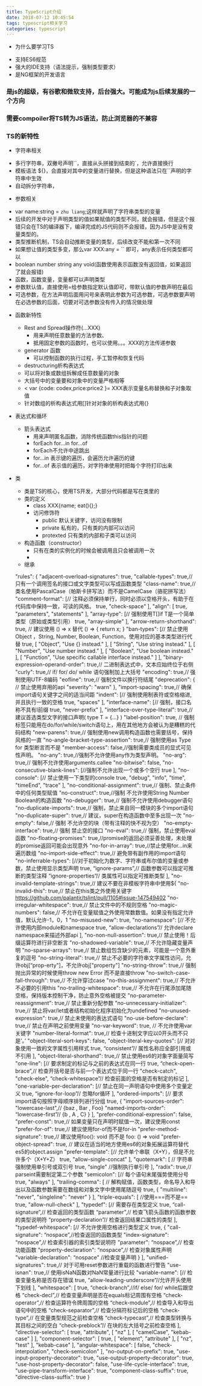 ```yaml
---
title: TypeScript介绍
date: 2018-07-12 10:45:54
tags: typescript相关学习
categories: typescript
---
```


- 为什么要学习TS
 * 支持ES6规范
 * 强大的IDE支持（语法提示，强制类型要求）
 * 是NG框架的开发语言
### 是js的超级，有谷歌和微软支持，后台强大。可能成为js后续发展的一个方向

### 需要compoiler将TS转为JS语法，防止浏览器的不兼容

### TS的新特性
<!--more-->

 - 字符串相关
  * 多行字符串，双撇号声明``，直接从头拼接到结束的`，允许直接换行
  * 模板语法 ${}，会直接对其中的变量进行替换，但是这种语法只在``声明的字符串中生效
  * 自动拆分字符串，
  
 - 参数相关
  * var name:string = `zhu liang`;这样就声明了字符串类型的变量
  * 后续的开发中对于声明类型的值如果赋值的类型不同，就会报错，但是这个报错只会在TS的编译器下，编译完成的JS代码则不会报错，因为JS中是没有变量类型的。
  * 类型推断机制，TS会自动推断变量的类型，后续改变不能和第一次不同
  * 如果想让值的类型多变，那么var XXX:any = `` 即可，any表示任何类型都可以
  * boolean number string any  void(函数使用表示函数没有返回值，如果返回了就会报错)
  * 函数，函数变量，变量都可以声明类型
  * 参数默认值，直接使用=给参数指定默认值即可，带默认值的参数声明在最后
  * 可选参数，在方法声明后面用问号来表明此参数为可选参数，可选参数要声明在必选参数的后面，切要对可选参数没有传入的情况做处理
  
 - 函数新特性
   - Rest and Spread操作符(...XXX)
     * 用来声明任意数量的方法参数、
     * 抵用固定参数的函数时，也可以使用。。。XXX的方法传递参数
   - generator 函数
     * 可以控制函数的执行过程，手工暂停和恢复代码
   - destructuring析构表达式
    * 可以将对象或数组拆解成任意数量的对象
    * 大括号中的变量要和对象中的变量严格相等
    * < var {code: codex,price:price2 }= XXX表示变量名称替换和子对象取值 
    * 针对数组的析构表达式用[]针对对象的析构表达式用{}
    
 - 表达式和循环
   - 箭头表达式
     * 用来声明匿名函数，消除传统函数this指针的问题
     * forEach for...in  for...of
     * forEach不允许中途跳出
     * for...in  表示键的遍历，会遍历允许遍历的键
     * for...of 表示值的遍历，对字符串使用时把每个字符打印出来
 - 类
   * 类是TS的核心，使用TS开发，大部分代码都是写在类里的
   - 类的定义
     * class XXX{name; eat(){};}
     - 访问修饰符 
       * public 默认关键字，访问没有限制
       * private 私有的，只有类的内部可以访问
       * protexted 只有类的内部和子类可以访问
   - 构造函数（constructor）
     * 只有在类的实例化的时候会被调用且只会被调用一次
     * 
   - 继承


   "rules": {
    "adjacent-overload-signatures": true,
    "callable-types": true,// 只有一个调用签名的接口或文字类型可以写成函数类型
    "class-name": true,// 类名使用PascalCase（帕斯卡拼写法）而不是CamelCase（骆驼拼写法）
    "comment-format": [// 注释必须保持单行，同时必须以空格开头，有助于在代码库中保持一致，可读的风格。
      true,
      "check-space"
    ],
    "align": [
      true,
      "parameters",
      "statements"
    ],
    "array-type": [// 强制使用T[]if T是一个简单类型（原始或类型引用）
      true,
      "array-simple"
    ],
    "arrow-return-shorthand": true, // 建议使用 () => x 替代 () => { return x; }
    "ban-types": [// 禁止使用Object ，String, Number, Boolean, Function，使用对应的基本类型进行代替
      true,
      [
        "Object",
        "Use {} instead."
      ],
      [
        "String",
        "Use string instead."
      ],
      [
        "Number",
        "Use number instead.”
      ],
      [
        "Boolean",
        "Use boolean instead."
      ],
      [
        "Function",
        "Use specific callable interface instead."
      ]
    ],
    "binary-expression-operand-order": true,// 二进制表达式中，文本应始终位于右侧
    "curly": true,// if/ for/ do/ while 语句强制加上大括号
    "encoding": true,// 强制使用UTF-8编码
    "eofline": true,// 强制文件以换行符结尾
    "deprecation": { // 禁止使用弃用的api
      "severity": "warn"
    },
    "import-spacing": true,// 确保import语句关键字之间的适当间距
    "indent": [// 强制使用制表符或空格缩进,并且执行一致的空格
      true,
      "spaces"
    ],
    "interface-name": [// 强制，接口名称不具有I前缀
      true,
      "never-prefix"
    ],
    "interface-over-type-literal": true,// 建议首选类型文字的接口声明( type T = {...} )
    "label-position": true, // 强制标签只能用在do/for/while/switch语句上，用在其他地方会被认为是糟糕的代码结构
    "new-parens": true,// 强制使用new调用构造函数也需要括号，保持风格的一直
    "no-angle-bracket-type-assertion": true,// 强制使用as Type for 类型断言而不是<Type>
    "member-access": false,//强制需要类成员的显式可见性声明。
    "no-any": true,//强制不允许使用any作为类型声明。
    "no-arg": true,// 强制不允许使用arguments.callee
    "no-bitwise": false,
    "no-consecutive-blank-lines": [//强制不允许出现一个或多个空行
      true
    ],
    "no-console": [// 禁止使用一下类型的console
      true,
      "debug",
      "info",
      "time",
      "timeEnd",
      "trace"
    ],
    "no-conditional-assignment": true,// 强制、禁止条件中的任何类型赋值
    "no-construct": true,//强制 不允许使用String Number Boolean的构造函数
    "no-debugger": true,// 强制不允许使用debugger语句
    "no-duplicate-imports": true,// 强制，禁止来自同一模块的多个import语句
    "no-duplicate-super": true,// 建议，super在构造函数中至多出现一次
    "no-empty": false,// 强制 不允许空的块（带有注释的快不视为空）
    "no-empty-interface": true,// 强制 禁止空的接口
    "no-eval": true,// 强制，禁止使用eval函数
    "no-floating-promises": true,//promise的返回必须妥善处理，未处理的promise返回可能会出现意外
    "no-for-in-array": true,//禁止使用for…in来遍历数组
    "no-import-side-effect": true,// 避免带有副作用的import语句
    "no-inferrable-types": [//对于初始化为数字、字符串或布尔值的变量或参数，禁止使用显示类型声明
      true,
      “ignore-params”,// 函数参数可以指定可推断的类型注释
      “ignore-properties”// 类属性可以指定可推断类型
    ],
    "no-invalid-template-strings": true,// 建议不要在非模板字符串中使用${
    "no-invalid-this": true,// 禁止在this类之外使用关键字 https://github.com/palantir/tslint/pull/1105#issue-147549402
    "no-irregular-whitespace": true,// 禁止文件中的不规则空格
    "no-magic-numbers": false,// 不允许在变量赋值之外使用常数数值。如果没有指定允许值，默认允许-1，0，1
    "no-misused-new": true,
    "no-namespace": [// 不允许使用内部module和namespace
      true,
      “allow-declarations”// 允许declare namespace来描述外部api
    ],
    "no-non-null-assertion": true,// 禁止使用！后缀运算符进行非空断言
    "no-shadowed-variable": true,// 不允许隐藏变量声明
    "no-sparse-arrays": true,// 禁止数组包含缺少的元素，可能是一个意外重复的逗号
    "no-string-literal": true,// 禁止不必要的字符串文字属性访问，允许obj[“prop-erty"]，不允许obj["property"]
    "no-string-throw": true,// 强制 抛出异常的时候使用throw new Error
而不是直接throw
    "no-switch-case-fall-through": true,// 不允许穿过case
    "no-this-assignment": true,// 不允许不必要的引用this
    "no-trailing-whitespace": true,// 不允许在行尾添加尾随空格，保持版本控制干净，防止意外空格被提交
    "no-parameter-reassignment": true,// 禁止重新分配参数
    "no-unnecessary-initializer": true,// 禁止将var/let或者结构初始化程序初始化为undefined
    "no-unused-expression": true,// 禁止未使用的表达式语句
    "no-use-before-declare": true,// 禁止在声明之前使用变量
    "no-var-keyword": true, // 不允许使用var关键字
    "number-literal-format": true,// 检查十进制文字应以0开头而不只是’。’
    "object-literal-sort-keys": false,
    "object-literal-key-quotes": [// 对对象使用一致的文字属性引用样式
      true,
      “consistent”// 属性名称应全部引用或不引用
    ],
    "object-literal-shorthand": true,// 禁止使用es6的对象字面量简写
    "one-line": [// 要求制定的标记与之前的表达式在同一行
      true,
      “check-open-brace”,// 检查开括号是否与前一个表达式位于同一行
      "check-catch",
      "check-else",
      “check-whitespace”// 检查前面的空格是否有制定的标记
    ],
    "one-variable-per-declaration": [// 禁止在同一声明语句中使用多个变量定义
      true,
      “ignore-for-loop”// 忽略for循环
    ],
    "ordered-imports": [// 要求import语句按照字母顺序排列进行分组
      true,
      {
        "import-sources-order": "lowercase-last",// {baz , Bar , Foo}
        "named-imports-order": “lowercase-first”// {b , A , C}
      }
    ],
    "prefer-conditional-expression": false,
    "prefer-const": true,// 如果变量只在声明时赋值一次，建议使用const
    "prefer-for-of": true,// 建议使用for-of而不是for-in
    "prefer-method-signature": true,// 建议使用foo(): void 而不是 foo: () => void
    "prefer-object-spread": true,  // 建议在适当的地方使用es6的对象拓展运算符替代es5的object.assign
    "prefer-template": [// 允许单个串联（X+Y），但是不允许多个（X+Y+Z）
      true,
      "allow-single-concat"
    ],
    "quotemark": [ // 字符串强制使用单引号或双引号
      true,
      “single" //强制执行单引号
    ],
    "radix": true,// parseint需要制定第二个参数
    "semicolon": [// 每个语句末尾强势使用分号
      true,
      "always"
    ],
    "trailing-comma": [ //  解构赋值，函数类型，命名导入和导出以及函数参数需要在数组和对象文字中使用尾随逗号
      true,
      {
        "multiline": "never",
        "singleline": "never"
      }
    ],
    "triple-equals": [ //使用===而不是==
      true,
      "allow-null-check"
    ],
    "typedef": [// 需要存在类型定义
      true,
      “call-signature”,// 检查返回的类型函数
      “parameter”,// 检查飞箭头函数的函数参数的类型说明符
      “property-declaration”// 检查返回结果口属性的类型
    ],
    "typedef-whitespace": [// 不允许使用空格进行类型定义
      true,
      {
        "call-signature": “nospace”,//检查返回的函数类型
        "index-signature": “nospace”,// 检查索引器的索引类型说明符
        "parameter": “nospace”,// 检查功能函数
        "property-declaration": “nospace”,// 检查对象属性声明
        "variable-declaration": “nospace" //检查变量声明
      }
    ],
    "unified-signatures": true,// 对于可用reset参数进行重载的函数进行警告
    "use-isnan": true,// 使用isNaN函数对NaN常量进行比较
    "variable-name": [// 检查变量名称是否存在错误
      true,
      “allow-leading-underscore”//允许开头使用下划线
    ],
    "whitespace": [
      true,
      “check-branch”,//if/ else/ for/ while后跟空格
      “check-decl”,// 检查变量声明是否在equals标记周围有空格
      “check-operator”,// 检查运算符令牌周围的空格
      “check-module”,// 检查导入和导出语句中的空格
      “check-separator”,// 检查分隔符标记后的空格
      “check-type”,// 在变量类型规范之前检查空格
      “check-typecast”,// 检查类型转换与其目标之间的空白
      “check-preblock”// 在块的左大括号之前检查空格
    ],
    "directive-selector": [
      true,
      "attribute",
      [
        "nz"
      ],
      [
        "camelCase",
        "kebab-case"
      ]
    ],
    "component-selector": [
      true,
      [
        "element",
        "attribute"
      ],
      [
        "nz",
        "test"
      ],
      "kebab-case"
    ],
    "angular-whitespace": [
      false,
      "check-interpolation",
      "check-semicolon"
    ],
    "no-output-on-prefix": true,
    "use-input-property-decorator": true,
    "use-output-property-decorator": true,
    "use-host-property-decorator": false,
    "use-life-cycle-interface": true,
    "use-pipe-transform-interface": true,
    "component-class-suffix": true,
    "directive-class-suffix": true
  }
